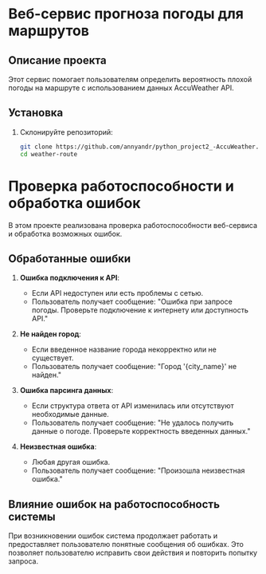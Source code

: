 # Веб-сервис прогноза погоды для маршрутов

## Описание проекта
Этот сервис помогает пользователям определить вероятность плохой погоды на маршруте с использованием данных AccuWeather API.

## Установка
1. Склонируйте репозиторий:
   ```bash
   git clone https://github.com/annyandr/python_project2_-AccuWeather.git
   cd weather-route

# Проверка работоспособности и обработка ошибок

В этом проекте реализована проверка работоспособности веб-сервиса и обработка возможных ошибок.

## Обработанные ошибки

1. **Ошибка подключения к API**: 
   - Если API недоступен или есть проблемы с сетью.
   - Пользователь получает сообщение: "Ошибка при запросе погоды. Проверьте подключение к интернету или доступность API."

2. **Не найден город**: 
   - Если введенное название города некорректно или не существует.
   - Пользователь получает сообщение: "Город '{city_name}' не найден."

3. **Ошибка парсинга данных**: 
   - Если структура ответа от API изменилась или отсутствуют необходимые данные.
   - Пользователь получает сообщение: "Не удалось получить данные о погоде. Проверьте корректность введенных данных."

4. **Неизвестная ошибка**: 
   - Любая другая ошибка.
   - Пользователь получает сообщение: "Произошла неизвестная ошибка."

## Влияние ошибок на работоспособность системы

При возникновении ошибок система продолжает работать и предоставляет пользователю понятные сообщения об ошибках. Это позволяет пользователю исправить свои действия и повторить попытку запроса.